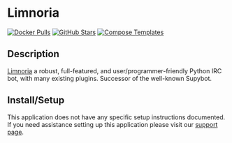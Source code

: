 # Limnoria

[![Docker Pulls](https://img.shields.io/docker/pulls/linuxserver/limnoria?style=flat-square&color=607D8B&label=docker%20pulls&logo=docker)](https://hub.docker.com/r/linuxserver/limnoria)
[![GitHub Stars](https://img.shields.io/github/stars/linuxserver/docker-limnoria?style=flat-square&color=607D8B&label=github%20stars&logo=github)](https://github.com/linuxserver/docker-limnoria)
[![Compose Templates](https://img.shields.io/static/v1?style=flat-square&color=607D8B&label=compose&message=templates)](https://github.com/GhostWriters/DockSTARTer/tree/master/compose/.apps/limnoria)

## Description

[Limnoria](https://github.com/ProgVal/limnoria) a robust, full-featured, and user/programmer-friendly Python IRC bot, with many existing plugins. Successor of the well-known Supybot.

## Install/Setup

This application does not have any specific setup instructions documented. If you need assistance setting up this application please visit our [support page](https://dockstarter.com/basics/support/).
